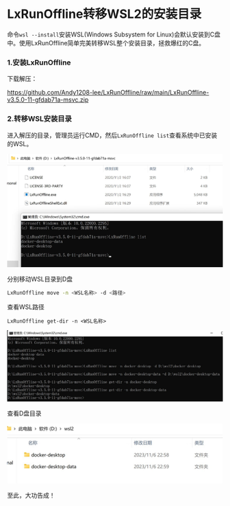 # LxRunOffline转移WSL2的安装目录

命令`wsl --install`安装WSL(Win­dows Sub­sys­tem for Linux)会默认安装到C盘中。使用LxRunOffline简单完美转移WSL整个安装目录，拯救爆红的C盘。

### 1.安装LxRunOffline

下载解压：

https://github.com/Andy1208-lee/LxRunOffline/raw/main/LxRunOffline-v3.5.0-11-gfdab71a-msvc.zip

### 2.转移WSL安装目录

进入解压的目录，管理员运行CMD，然后`LxRunOffline list`查看系统中已安装的WSL。

![](images/Snipaste_2023-11-06_23-35-56.jpg)

分别移动WSL目录到D盘

```bash
LxRunOffline move -n <WSL名称> -d <路径>
```

查看WSL路径

```
LxRunOffline get-dir -n <WSL名称>
```

![](images/Snipaste_2023-11-06_23-47-36.jpg)

查看D盘目录

![](images/Snipaste_2023-11-06_23-49-38.jpg)

至此，大功告成！
